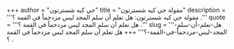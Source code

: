 +++
author = "جي كيه شسترتون"
title = "مقولة جي كيه شسترتون"
description = '''مقولة جي كيه شسترتون: هل تعلم أن سلم المجد ليس مزدحماً في القمة ؟ .'''
quote = '''هل تعلم أن سلم المجد ليس مزدحماً في القمة ؟ .'''
slug = '''هل-تعلم-أن-سلم-المجد-ليس-مزدحماً-في-القمة-؟'''
+++
هل تعلم أن سلم المجد ليس مزدحماً في القمة ؟ .
